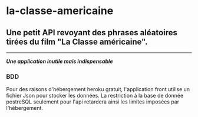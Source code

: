 # la-classe-americaine

## Une petit API revoyant des phrases aléatoires tirées du film "La Classe américaine".

***

***Une application inutile mais indispensable***

### BDD

Pour des raisons d'hébergement heroku gratuit, l'application front utilise un fichier Json pour stocker les données.
La restriction à la base de donnée postreSQL seulement pour l'api retardera ainsi les limites imposées par l'hébergement.